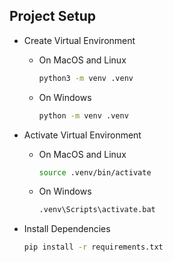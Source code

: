 ## Project Setup

-   Create Virtual Environment

    -   On MacOS and Linux
        ```bash
        python3 -m venv .venv
        ```
    -   On Windows
        ```bash
        python -m venv .venv
        ```

-   Activate Virtual Environment

    -   On MacOS and Linux
        ```bash
        source .venv/bin/activate
        ```
    -   On Windows
        ```bash
        .venv\Scripts\activate.bat
        ```

-   Install Dependencies
    ```bash
    pip install -r requirements.txt
    ```
